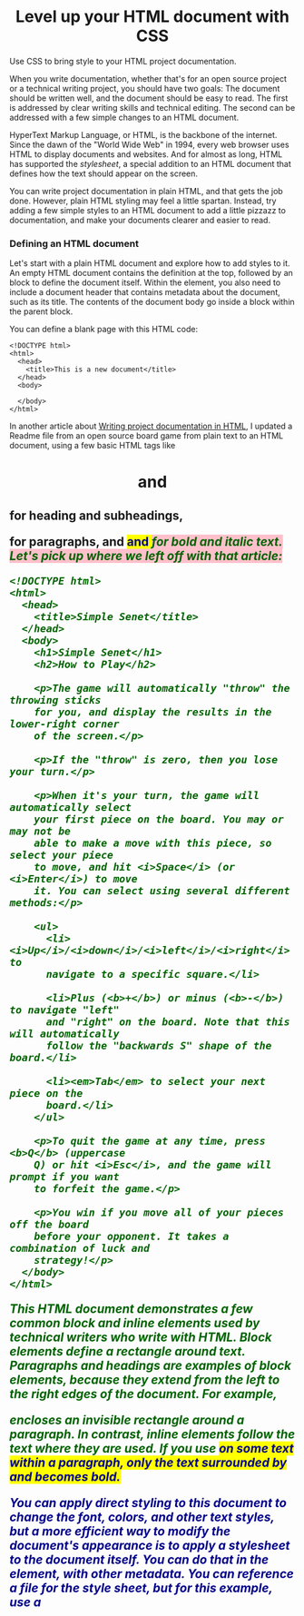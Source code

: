 [#]: subject: "Level up your HTML document with CSS"
[#]: via: "https://opensource.com/article/22/8/css-html-project-documentation"
[#]: author: "Jim Hall https://opensource.com/users/jim-hall"
[#]: collector: "lkxed"
[#]: translator: " "
[#]: reviewer: " "
[#]: publisher: " "
[#]: url: " "

Level up your HTML document with CSS
======
Use CSS to bring style to your HTML project documentation.

When you write documentation, whether that's for an open source project or a technical writing project, you should have two goals: The document should be written well, and the document should be easy to read. The first is addressed by clear writing skills and technical editing. The second can be addressed with a few simple changes to an HTML document.

HyperText Markup Language, or HTML, is the backbone of the internet. Since the dawn of the "World Wide Web" in 1994, every web browser uses HTML to display documents and websites. And for almost as long, HTML has supported the *stylesheet*, a special addition to an HTML document that defines how the text should appear on the screen.

You can write project documentation in plain HTML, and that gets the job done. However, plain HTML styling may feel a little spartan. Instead, try adding a few simple styles to an HTML document to add a little pizzazz to documentation, and make your documents clearer and easier to read.

### Defining an HTML document

Let's start with a plain HTML document and explore how to add styles to it. An empty HTML document contains the <!DOCTYPE html> definition at the top, followed by an <html> block to define the document itself. Within the <html> element, you also need to include a document header that contains metadata about the document, such as its title. The contents of the document body go inside a <body> block within the parent <html> block.

You can define a blank page with this HTML code:

```
<!DOCTYPE html>
<html>
  <head>
    <title>This is a new document</title>
  </head>
  <body>

  </body>
</html>
```

In another article about [Writing project documentation in HTML][2], I updated a Readme file from an open source board game from plain text to an HTML document, using a few basic HTML tags like <h1> and <h2> for heading and subheadings, <p> for paragraphs, and <b> and <i> for bold and italic text. Let's pick up where we left off with that article:

```
<!DOCTYPE html>
<html>
  <head>
    <title>Simple Senet</title>
  </head>
  <body>
    <h1>Simple Senet</h1>
    <h2>How to Play</h2>
    
    <p>The game will automatically "throw" the throwing sticks
    for you, and display the results in the lower-right corner
    of the screen.</p>
    
    <p>If the "throw" is zero, then you lose your turn.</p>
    
    <p>When it's your turn, the game will automatically select
    your first piece on the board. You may or may not be
    able to make a move with this piece, so select your piece
    to move, and hit <i>Space</i> (or <i>Enter</i>) to move
    it. You can select using several different methods:</p>
    
    <ul>
      <li><i>Up</i>/<i>down</i>/<i>left</i>/<i>right</i> to
      navigate to a specific square.</li>
    
      <li>Plus (<b>+</b>) or minus (<b>-</b>) to navigate "left"
      and "right" on the board. Note that this will automatically
      follow the "backwards S" shape of the board.</li>
    
      <li><em>Tab</em> to select your next piece on the
      board.</li>
    </ul>
    
    <p>To quit the game at any time, press <b>Q</b> (uppercase
    Q) or hit <i>Esc</i>, and the game will prompt if you want
    to forfeit the game.</p>
    
    <p>You win if you move all of your pieces off the board
    before your opponent. It takes a combination of luck and
    strategy!</p>
  </body>
</html>
```

This HTML document demonstrates a few common block and inline elements used by technical writers who write with HTML. Block elements define a rectangle around text. Paragraphs and headings are examples of block elements, because they extend from the left to the right edges of the document. For example, <p> encloses an invisible rectangle around a paragraph. In contrast, inline elements follow the text where they are used. If you use <b> on some text within a paragraph, only the text surrounded by <b> and </b> becomes bold.

You can apply direct styling to this document to change the font, colors, and other text styles, but a more efficient way to modify the document's appearance is to apply a *stylesheet* to the document itself. You can do that in the <head> element, with other metadata. You can reference a file for the style sheet, but for this example, use a <style> block to define a style sheet within the document. Here's the <head> with an empty stylesheet:

```
<!DOCTYPE html>
<html>
  <head>
    <title>Simple Senet</title>
    <style>

    </style>
  </head>
  <body>
    ...
  </body>
</html>
```

### Defining styles

Since you're just starting to learn about stylesheets, let's demonstrate a basic style: background color. I like to start with the background color because it helps to demonstrate block and inline elements. Let's apply a somewhat gaudy stylesheet that sets a *light blue* background color for all <p> paragraphs, and a *light green* background for the <ul> unordered list. Use a *yellow* background for any bold text, and a *pink* background for any italics text.

You define these using styles in the <style> block of our HTML document. The stylesheet uses a different markup than an HTML document. The style syntax looks like `element { style; style; style; ... }` and uses curly braces to group together several text styles into a single definition.

```
<style>
p { background-color: lightblue; }
ul { background-color: lightgreen; }

b { background-color: yellow; }
i { background-color: pink; }
    </style>
```

Note that each style ends with a semicolon.

If you view this HTML document in a web browser, you can see how the <p> and <ul> block elements are filled in as rectangles, and the <b> and <i> inline elements highlight only the bold and italics text. This use of contrasting colors may not be pretty to look at, but I think you can see the block and inline elements:

![My eyes! But the colors do help us see block and inline elements.][3]

### Applying styles

You can use styles to make this Readme document easier to read. You're just starting to learn about styles, you'll stick to a few simple style elements:

* background-color to set the background color
* color to set the text color
* font-family to use a different text font
* margin-top to add space above an element
* margin-bottom to add space below an element
* text-align to change how the text is displayed, such as to the left, to the right, or centered

Let's start over with your stylesheet and apply these new styles to your document. To begin, use a more pleasing font for your document. If your HTML document does not specify a font, the web browser picks one for you. Depending on how the browser is set up, this could be a *serif* font, like the font used in my screenshot, or a *sans-serif* font. Serif fonts have a small stroke added to each letter, which makes these fonts much easier to read in print. Sans-serif fonts lack this extra stroke, which makes text appear sharper on a computer display. Common serif fonts include Garamond or Times New Roman. Popular sans-serif fonts include Roboto and Arial.

For example, to set the document body font to Roboto, use this style:

```
body { font-family: Roboto; }
```

By setting a font, you assume the person viewing your document also has that font installed. Some fonts have become so common they are considered de facto "Web safe" fonts. These include sans-serif fonts like Arial and serif fonts such as Times New Roman. Roboto is a newer font and may not be available everywhere. So instead of listing just one font, web designers usually put one or more "backup" fonts. You can add these alternative fonts by separating them with a comma. For example, if the user doesn't have the Roboto font on their system, you can instead use Arial for the text body by using this style definition:

```
body { font-family: Roboto, Arial; }
```

All web browsers define a default serif and sans-serif font that you can reference with those names. Users can change which font they prefer to use for serif and sans-serif, so aren't likely to be the same for everyone, but using serif or sans-serif in a font list is usually a good idea. By adding that font, at least the user gets some approximation of how you want the HTML document to appear:

```
body { font-family: Roboto, Arial, sans-serif; }
```

If your font name is more than one word, you have to put quotes around it. HTML allows you to use either single quotes or double quotes here. Define a few serif fonts for the heading and subheading, including Times New Roman:

```
h1 { font-family: "Times New Roman", Garamond, serif; }
h2 { font-family: "Times New Roman", Garamond, serif; }
```

Note that the h1 heading and h2 subheading use exactly the same font definition. If you want to avoid the extra typing, you can use a stylesheet shortcut to use the same style definition for both h1 and h2:

```
h1, h2 { font-family: "Times New Roman", Garamond, serif; }
```

When writing documentation, many technical writers prefer to center the main title on the page. You can use text-align on a block element, such as the h1 heading, to center just the title:

```
h1 { text-align: center; }
```

To help bold and italics text to stand out, put them in a slightly different color. For certain documents, I might use *dark blue* for bold text, and *dark green* for italics text. These are pretty close to black, but with just enough subtle difference that the color grabs the reader's attention.

```
b { color: darkblue; }
i { color: darkgreen; }
```

Finally, I prefer to add extra spacing around my list elements, to make these easier to read. If each list item was only a few words, the extra space might not matter. But the middle item  in my example text is quite long and wraps to a second line. The extra space helps the reader see each item in this list more clearly. You can use the margin style to add space above and below a block element:

```
li { margin-top: 10px; margin-bottom: 10px; }
```

This style defines a distance, which I've indicated here as 10px (ten *pixels*) above and below each list element. You can use several different measures for distance. Ten pixels is literally the space of ten pixels on your screen, whether that's a desktop monitor, a laptop display, or a phone or tablet screen.

Assuming you really just want to add an extra blank line between the list elements, you can also use em for my measurement. An *em* is an old typesetting term that is exactly the width of capital **M** if you refer to left and right spacing, or the height of a capital **M** for vertical spacing. So you can instead write the margin style using 1em:

```
li { margin-top: 1em; margin-bottom: 1em; }
```

The complete list of styles in your HTML document looks like this:

```
<!DOCTYPE html>
<html>
  <head>
    <title>Simple Senet</title>
    <style>
      body { font-family: Roboto, Arial, sans-serif; }
      h1, h2 { font-family: "Times New Roman", Garamond, serif; }
      h1 { text-align: center; }
      b { color: darkblue; }
      i { color: darkgreen; }
      li { margin-top: 1em; margin-bottom: 1em; }
    </style>
  </head>
  <body>
    <h1>Simple Senet</h1>
    <h2>How to Play</h2>
    
    <p>The game will automatically "throw" the throwing sticks
    for you, and display the results in the lower-right corner
    of the screen.</p>
    
    <p>If the "throw" is zero, then you lose your turn.</p>
    
    <p>When it's your turn, the game will automatically select
    your first piece on the board. You may or may not be
    able to make a move with this piece, so select your piece
    to move, and hit <i>Space</i> (or <i>Enter</i>) to move
    it. You can select using several different methods:</p>
    
    <ul>
      <li><i>Up</i>/<i>down</i>/<i>left</i>/<i>right</i> to
      navigate to a specific square.</li>
    
      <li>Plus (<b>+</b>) or minus (<b>-</b>) to navigate "left"
      and "right" on the board. Note that this will automatically
      follow the "backwards S" shape of the board.</li>
    
      <li><em>Tab</em> to select your next piece on the
      board.</li>
    </ul>
    
    <p>To quit the game at any time, press <b>Q</b> (uppercase
    Q) or hit <i>Esc</i>, and the game will prompt if you want
    to forfeit the game.</p>
    
    <p>You win if you move all of your pieces off the board
    before your opponent. It takes a combination of luck and
    strategy!</p>
  </body>
</html>
```

When viewed on a web browser, you see your Readme document in a sans-serif font, with serif fonts for the heading and subheading. The page title is centered. The bold and italics text use a slightly different color that calls the reader's attention without being distracting. Finally, your list items have extra space around them, making each item easier to read.

![By adding a few styles, we've made this Readme much easier to read.][4]

This is a simple introduction to using styles in technical writing. Having mastered the basics, you might be interested in [Mozilla's HTML Guide][5]. This includes some great beginner's tutorials so you can learn how to create your own web pages.

For more information on how CSS styling works, I recommend [Mozilla's CSS Guide][6].

Image by: (Jim Hall, CC BY-SA 4.0)

--------------------------------------------------------------------------------

via: https://opensource.com/article/22/8/css-html-project-documentation

作者：[Jim Hall][a]
选题：[lkxed][b]
译者：[译者ID](https://github.com/译者ID)
校对：[校对者ID](https://github.com/校对者ID)

本文由 [LCTT](https://github.com/LCTT/TranslateProject) 原创编译，[Linux中国](https://linux.cn/) 荣誉推出

[a]: https://opensource.com/users/jim-hall
[b]: https://github.com/lkxed
[1]: https://opensource.com/sites/default/files/lead-images/painting_computer_screen_art_design_creative.png
[2]: https://opensource.com/article/22/8/writing-project-documentation-html
[3]: https://opensource.com/sites/default/files/2022-08/style-html-1.png
[4]: https://opensource.com/sites/default/files/2022-08/style-html-2.png
[5]: https://developer.mozilla.org/en-US/docs/Web/HTML
[6]: https://developer.mozilla.org/en-US/docs/Web/CSS
